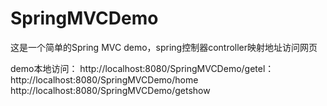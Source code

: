 # SpringMVCDemo
这是一个简单的Spring MVC demo，spring控制器controller映射地址访问网页

demo本地访问：
http://localhost:8080/SpringMVCDemo/getel：
http://localhost:8080/SpringMVCDemo/home
http://localhost:8080/SpringMVCDemo/getshow

